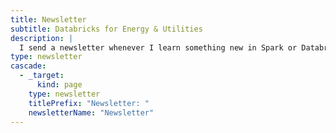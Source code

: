```yaml
---
title: Newsletter
subtitle: Databricks for Energy & Utilities
description: |
  I send a newsletter whenever I learn something new in Spark or Databricks. Follow along as I fumble through Spark’s twisted labyrinth and share all the bruises.
type: newsletter
cascade:
  - _target:
      kind: page
    type: newsletter
    titlePrefix: "Newsletter: "
    newsletterName: "Newsletter"
---
```

